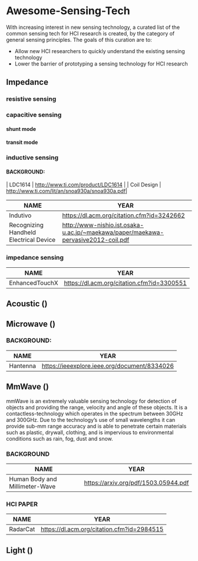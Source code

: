 # Awesome-Sensing-Tech
With increasing interest in new sensing technology, a curated list of the common sensing tech for HCI research is created, by the category of general sensing principles.
The goals of this curation are to:
* Allow new HCI researchers to quickly understand the existing sensing technology
* Lower the barrier of prototyping a sensing technology for HCI research 


## Impedance

### resistive sensing
### capacitive sensing
#### shunt mode
#### transit mode

### inductive sensing

#### BACKGROUND:
| LDC1614 | http://www.ti.com/product/LDC1614  | 
| Coil Design | http://www.ti.com/lit/an/snoa930a/snoa930a.pdf|


| NAME | YEAR |
| -------- | -------- |
| Indutivo | https://dl.acm.org/citation.cfm?id=3242662  | 
| Recognizing Handheld Electrical Device | http://www-nishio.ist.osaka-u.ac.jp/~maekawa/paper/maekawa-pervasive2012-coil.pdf |
 

### impedance sensing

| NAME | YEAR |
| -------- | -------- |
| EnhancedTouchX | https://dl.acm.org/citation.cfm?id=3300551   | 


## Acoustic ()

## Microwave ()
### BACKGROUND:

| NAME | YEAR |
| -------- | -------- |
| Hantenna | https://ieeexplore.ieee.org/document/8334026   | 

## MmWave ()
mmWave is an extremely valuable sensing technology for detection of objects and providing the range, velocity and angle of these objects. It is a contactless-technology which operates in the spectrum between 30GHz and 300GHz. Due to the technology’s use of small wavelengths it can provide sub-mm range accuracy and is able to penetrate certain materials such as plastic, drywall, clothing, and is impervious to environmental conditions such as rain, fog, dust and snow.

### BACKGROUND
| NAME | YEAR |
| -------- | -------- |
| Human Body and Millimeter-Wave  | https://arxiv.org/pdf/1503.05944.pdf  | 

### HCI PAPER
| NAME | YEAR |
| -------- | -------- |
| RadarCat | https://dl.acm.org/citation.cfm?id=2984515  | 



## Light ()

